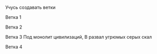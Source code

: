 Учусь создавать ветки

Ветка 1

Ветка 2

Ветка 3
Под монолит цивилизаций,
В развал угрюмых серых скал

Ветка 4